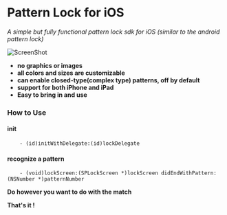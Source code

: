Pattern Lock for iOS
========================
<i> A simple but fully functional pattern lock sdk for iOS (similar to the android pattern lock) </i>

![ScreenShot](http://www.pictureshoster.com/files/ngbk591w5pcz9gbuydg.png)


* **no graphics or images**
* **all colors and sizes are customizable**
* **can enable closed-type(complex type) patterns, off by default**
* **support for both iPhone and iPad**
* **Easy to bring in and use**

### How to Use

#### init

		- (id)initWithDelegate:(id)lockDelegate
		
#### recognize a pattern

		- (void)lockScreen:(SPLockScreen *)lockScreen didEndWithPattern:(NSNumber *)patternNumber		


**Do however you want to do with the match**

**That's it !**